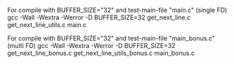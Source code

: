 For compile with BUFFER_SIZE="32" and test-main-file "main.c" (single FD)
gcc -Wall -Wextra -Werror -D BUFFER_SIZE=32 get_next_line.c get_next_line_utils.c main.c

For compile with BUFFER_SIZE="32" and test-main-file "main_bonus.c" (multi FD)
gcc -Wall -Wextra -Werror -D BUFFER_SIZE=32 get_next_line_bonus.c get_next_line_utils_bonus.c main_bonus.c